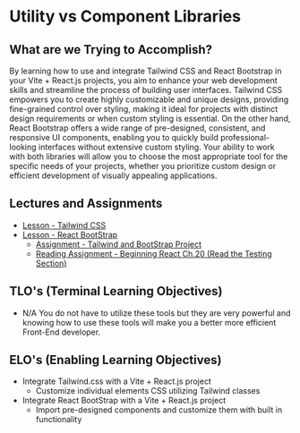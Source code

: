 # Utility vs Component Libraries

## What are we Trying to Accomplish?

By learning how to use and integrate Tailwind CSS and React Bootstrap in your Vite + React.js projects, you aim to enhance your web development skills and streamline the process of building user interfaces. Tailwind CSS empowers you to create highly customizable and unique designs, providing fine-grained control over styling, making it ideal for projects with distinct design requirements or when custom styling is essential. On the other hand, React Bootstrap offers a wide range of pre-designed, consistent, and responsive UI components, enabling you to quickly build professional-looking interfaces without extensive custom styling. Your ability to work with both libraries will allow you to choose the most appropriate tool for the specific needs of your projects, whether you prioritize custom design or efficient development of visually appealing applications.

## Lectures and Assignments

- [Lesson - Tailwind CSS](./1-tailwind.md)
- [Lesson - React BootStrap](./2-bootstrap.md)
  - [Assignment - Tailwind and BootStrap Project](https://github.com/Code-Platoon-Assignments/Tailwind-and-BootStrap-Project.git)
  - [Reading Assignment - Beginning React Ch.20 (Read the Testing Section)](https://drive.google.com/file/d/1groEhrGvFKe7Jf_u3NfnoDQUJspU2alu/view?usp=drive_link)

## TLO's (Terminal Learning Objectives)

- N/A You do not have to utilize these tools but they are very powerful and knowing how to use these tools will make you a better more efficient Front-End developer.

## ELO's (Enabling Learning Objectives)

- Integrate Tailwind.css with a Vite + React.js project
  - Customize individual elements CSS utilizing Tailwind classes
- Integrate React BootStrap with a Vite + React.js project
  - Import pre-designed components and customize them with built in functionality
